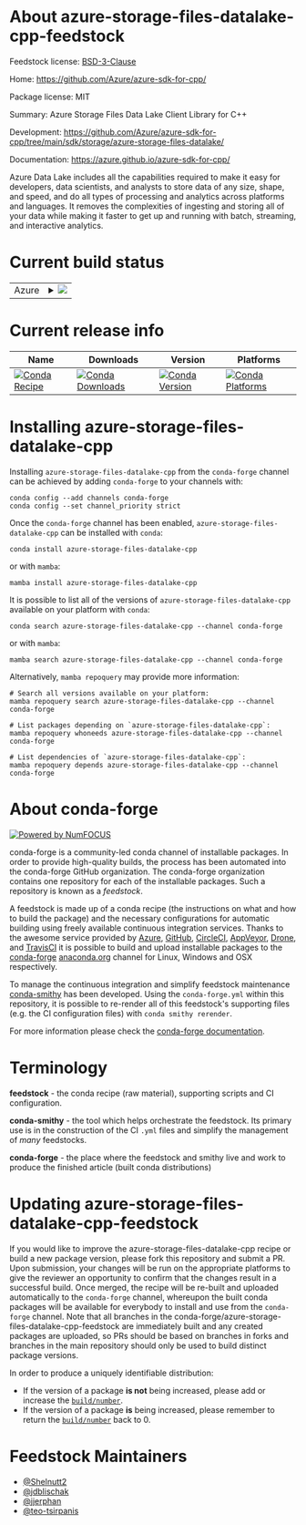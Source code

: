 About azure-storage-files-datalake-cpp-feedstock
================================================

Feedstock license: [BSD-3-Clause](https://github.com/conda-forge/azure-storage-files-datalake-cpp-feedstock/blob/main/LICENSE.txt)

Home: https://github.com/Azure/azure-sdk-for-cpp/

Package license: MIT

Summary: Azure Storage Files Data Lake Client Library for C++

Development: https://github.com/Azure/azure-sdk-for-cpp/tree/main/sdk/storage/azure-storage-files-datalake/

Documentation: https://azure.github.io/azure-sdk-for-cpp/

Azure Data Lake includes all the capabilities required to make it easy for developers, data scientists, and analysts to store data of any size, shape, and speed, and do all types of processing and analytics across platforms and languages. It removes the complexities of ingesting and storing all of your data while making it faster to get up and running with batch, streaming, and interactive analytics.

Current build status
====================


<table>
    
  <tr>
    <td>Azure</td>
    <td>
      <details>
        <summary>
          <a href="https://dev.azure.com/conda-forge/feedstock-builds/_build/latest?definitionId=20078&branchName=main">
            <img src="https://dev.azure.com/conda-forge/feedstock-builds/_apis/build/status/azure-storage-files-datalake-cpp-feedstock?branchName=main">
          </a>
        </summary>
        <table>
          <thead><tr><th>Variant</th><th>Status</th></tr></thead>
          <tbody><tr>
              <td>linux_64</td>
              <td>
                <a href="https://dev.azure.com/conda-forge/feedstock-builds/_build/latest?definitionId=20078&branchName=main">
                  <img src="https://dev.azure.com/conda-forge/feedstock-builds/_apis/build/status/azure-storage-files-datalake-cpp-feedstock?branchName=main&jobName=linux&configuration=linux%20linux_64_" alt="variant">
                </a>
              </td>
            </tr><tr>
              <td>linux_aarch64</td>
              <td>
                <a href="https://dev.azure.com/conda-forge/feedstock-builds/_build/latest?definitionId=20078&branchName=main">
                  <img src="https://dev.azure.com/conda-forge/feedstock-builds/_apis/build/status/azure-storage-files-datalake-cpp-feedstock?branchName=main&jobName=linux&configuration=linux%20linux_aarch64_" alt="variant">
                </a>
              </td>
            </tr><tr>
              <td>linux_ppc64le</td>
              <td>
                <a href="https://dev.azure.com/conda-forge/feedstock-builds/_build/latest?definitionId=20078&branchName=main">
                  <img src="https://dev.azure.com/conda-forge/feedstock-builds/_apis/build/status/azure-storage-files-datalake-cpp-feedstock?branchName=main&jobName=linux&configuration=linux%20linux_ppc64le_" alt="variant">
                </a>
              </td>
            </tr><tr>
              <td>osx_64</td>
              <td>
                <a href="https://dev.azure.com/conda-forge/feedstock-builds/_build/latest?definitionId=20078&branchName=main">
                  <img src="https://dev.azure.com/conda-forge/feedstock-builds/_apis/build/status/azure-storage-files-datalake-cpp-feedstock?branchName=main&jobName=osx&configuration=osx%20osx_64_" alt="variant">
                </a>
              </td>
            </tr><tr>
              <td>osx_arm64</td>
              <td>
                <a href="https://dev.azure.com/conda-forge/feedstock-builds/_build/latest?definitionId=20078&branchName=main">
                  <img src="https://dev.azure.com/conda-forge/feedstock-builds/_apis/build/status/azure-storage-files-datalake-cpp-feedstock?branchName=main&jobName=osx&configuration=osx%20osx_arm64_" alt="variant">
                </a>
              </td>
            </tr><tr>
              <td>win_64</td>
              <td>
                <a href="https://dev.azure.com/conda-forge/feedstock-builds/_build/latest?definitionId=20078&branchName=main">
                  <img src="https://dev.azure.com/conda-forge/feedstock-builds/_apis/build/status/azure-storage-files-datalake-cpp-feedstock?branchName=main&jobName=win&configuration=win%20win_64_" alt="variant">
                </a>
              </td>
            </tr>
          </tbody>
        </table>
      </details>
    </td>
  </tr>
</table>

Current release info
====================

| Name | Downloads | Version | Platforms |
| --- | --- | --- | --- |
| [![Conda Recipe](https://img.shields.io/badge/recipe-azure--storage--files--datalake--cpp-green.svg)](https://anaconda.org/conda-forge/azure-storage-files-datalake-cpp) | [![Conda Downloads](https://img.shields.io/conda/dn/conda-forge/azure-storage-files-datalake-cpp.svg)](https://anaconda.org/conda-forge/azure-storage-files-datalake-cpp) | [![Conda Version](https://img.shields.io/conda/vn/conda-forge/azure-storage-files-datalake-cpp.svg)](https://anaconda.org/conda-forge/azure-storage-files-datalake-cpp) | [![Conda Platforms](https://img.shields.io/conda/pn/conda-forge/azure-storage-files-datalake-cpp.svg)](https://anaconda.org/conda-forge/azure-storage-files-datalake-cpp) |

Installing azure-storage-files-datalake-cpp
===========================================

Installing `azure-storage-files-datalake-cpp` from the `conda-forge` channel can be achieved by adding `conda-forge` to your channels with:

```
conda config --add channels conda-forge
conda config --set channel_priority strict
```

Once the `conda-forge` channel has been enabled, `azure-storage-files-datalake-cpp` can be installed with `conda`:

```
conda install azure-storage-files-datalake-cpp
```

or with `mamba`:

```
mamba install azure-storage-files-datalake-cpp
```

It is possible to list all of the versions of `azure-storage-files-datalake-cpp` available on your platform with `conda`:

```
conda search azure-storage-files-datalake-cpp --channel conda-forge
```

or with `mamba`:

```
mamba search azure-storage-files-datalake-cpp --channel conda-forge
```

Alternatively, `mamba repoquery` may provide more information:

```
# Search all versions available on your platform:
mamba repoquery search azure-storage-files-datalake-cpp --channel conda-forge

# List packages depending on `azure-storage-files-datalake-cpp`:
mamba repoquery whoneeds azure-storage-files-datalake-cpp --channel conda-forge

# List dependencies of `azure-storage-files-datalake-cpp`:
mamba repoquery depends azure-storage-files-datalake-cpp --channel conda-forge
```


About conda-forge
=================

[![Powered by
NumFOCUS](https://img.shields.io/badge/powered%20by-NumFOCUS-orange.svg?style=flat&colorA=E1523D&colorB=007D8A)](https://numfocus.org)

conda-forge is a community-led conda channel of installable packages.
In order to provide high-quality builds, the process has been automated into the
conda-forge GitHub organization. The conda-forge organization contains one repository
for each of the installable packages. Such a repository is known as a *feedstock*.

A feedstock is made up of a conda recipe (the instructions on what and how to build
the package) and the necessary configurations for automatic building using freely
available continuous integration services. Thanks to the awesome service provided by
[Azure](https://azure.microsoft.com/en-us/services/devops/), [GitHub](https://github.com/),
[CircleCI](https://circleci.com/), [AppVeyor](https://www.appveyor.com/),
[Drone](https://cloud.drone.io/welcome), and [TravisCI](https://travis-ci.com/)
it is possible to build and upload installable packages to the
[conda-forge](https://anaconda.org/conda-forge) [anaconda.org](https://anaconda.org/)
channel for Linux, Windows and OSX respectively.

To manage the continuous integration and simplify feedstock maintenance
[conda-smithy](https://github.com/conda-forge/conda-smithy) has been developed.
Using the ``conda-forge.yml`` within this repository, it is possible to re-render all of
this feedstock's supporting files (e.g. the CI configuration files) with ``conda smithy rerender``.

For more information please check the [conda-forge documentation](https://conda-forge.org/docs/).

Terminology
===========

**feedstock** - the conda recipe (raw material), supporting scripts and CI configuration.

**conda-smithy** - the tool which helps orchestrate the feedstock.
                   Its primary use is in the construction of the CI ``.yml`` files
                   and simplify the management of *many* feedstocks.

**conda-forge** - the place where the feedstock and smithy live and work to
                  produce the finished article (built conda distributions)


Updating azure-storage-files-datalake-cpp-feedstock
===================================================

If you would like to improve the azure-storage-files-datalake-cpp recipe or build a new
package version, please fork this repository and submit a PR. Upon submission,
your changes will be run on the appropriate platforms to give the reviewer an
opportunity to confirm that the changes result in a successful build. Once
merged, the recipe will be re-built and uploaded automatically to the
`conda-forge` channel, whereupon the built conda packages will be available for
everybody to install and use from the `conda-forge` channel.
Note that all branches in the conda-forge/azure-storage-files-datalake-cpp-feedstock are
immediately built and any created packages are uploaded, so PRs should be based
on branches in forks and branches in the main repository should only be used to
build distinct package versions.

In order to produce a uniquely identifiable distribution:
 * If the version of a package **is not** being increased, please add or increase
   the [``build/number``](https://docs.conda.io/projects/conda-build/en/latest/resources/define-metadata.html#build-number-and-string).
 * If the version of a package **is** being increased, please remember to return
   the [``build/number``](https://docs.conda.io/projects/conda-build/en/latest/resources/define-metadata.html#build-number-and-string)
   back to 0.

Feedstock Maintainers
=====================

* [@Shelnutt2](https://github.com/Shelnutt2/)
* [@jdblischak](https://github.com/jdblischak/)
* [@jjerphan](https://github.com/jjerphan/)
* [@teo-tsirpanis](https://github.com/teo-tsirpanis/)


